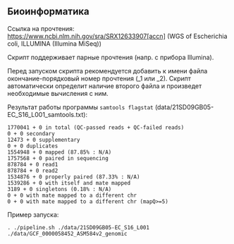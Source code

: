 ## Биоинформатика

Ссылка на прочтения: https://www.ncbi.nlm.nih.gov/sra/SRX12633907[accn]
(WGS of Escherichia coli, ILLUMINA (Illumina MiSeq))

Скрипт поддерживает парные прочтения (напр. с прибора Illumina).

Перед запуском скрипта рекомендуется добавить к имени файла окончание-порядковый номер прочтения (_1 или _2). Скрипт автоматически определит наличие второго файла и произведет необходимые вычисления с ним.

Результат работы программы `samtools flagstat` (data/21SD09GB05-EC_S16_L001_samtools.txt):
```
1770041 + 0 in total (QC-passed reads + QC-failed reads)
0 + 0 secondary
12473 + 0 supplementary
0 + 0 duplicates
1554948 + 0 mapped (87.85% : N/A)
1757568 + 0 paired in sequencing
878784 + 0 read1
878784 + 0 read2
1534876 + 0 properly paired (87.33% : N/A)
1539286 + 0 with itself and mate mapped
3189 + 0 singletons (0.18% : N/A)
0 + 0 with mate mapped to a different chr
0 + 0 with mate mapped to a different chr (mapQ>=5)
```

Пример запуска: 
```
. ./pipeline.sh ./data/21SD09GB05-EC_S16_L001 ./data/GCF_0000058452_ASM584v2_genomic
```
